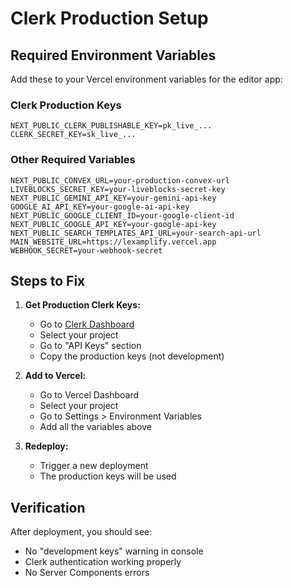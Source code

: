 # Clerk Production Setup

## Required Environment Variables

Add these to your Vercel environment variables for the editor app:

### Clerk Production Keys
```
NEXT_PUBLIC_CLERK_PUBLISHABLE_KEY=pk_live_...
CLERK_SECRET_KEY=sk_live_...
```

### Other Required Variables
```
NEXT_PUBLIC_CONVEX_URL=your-production-convex-url
LIVEBLOCKS_SECRET_KEY=your-liveblocks-secret-key
NEXT_PUBLIC_GEMINI_API_KEY=your-gemini-api-key
GOOGLE_AI_API_KEY=your-google-ai-api-key
NEXT_PUBLIC_GOOGLE_CLIENT_ID=your-google-client-id
NEXT_PUBLIC_GOOGLE_API_KEY=your-google-api-key
NEXT_PUBLIC_SEARCH_TEMPLATES_API_URL=your-search-api-url
MAIN_WEBSITE_URL=https://lexamplify.vercel.app
WEBHOOK_SECRET=your-webhook-secret
```

## Steps to Fix

1. **Get Production Clerk Keys:**
   - Go to [Clerk Dashboard](https://dashboard.clerk.com)
   - Select your project
   - Go to "API Keys" section
   - Copy the production keys (not development)

2. **Add to Vercel:**
   - Go to Vercel Dashboard
   - Select your project
   - Go to Settings > Environment Variables
   - Add all the variables above

3. **Redeploy:**
   - Trigger a new deployment
   - The production keys will be used

## Verification

After deployment, you should see:
- No "development keys" warning in console
- Clerk authentication working properly
- No Server Components errors
